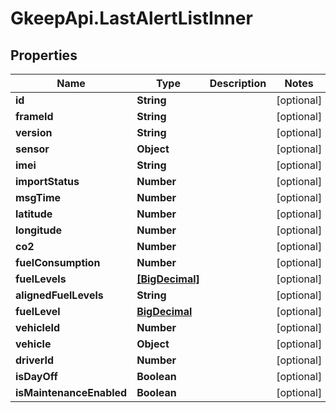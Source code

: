 # GkeepApi.LastAlertListInner

## Properties
Name | Type | Description | Notes
------------ | ------------- | ------------- | -------------
**id** | **String** |  | [optional] 
**frameId** | **String** |  | [optional] 
**version** | **String** |  | [optional] 
**sensor** | **Object** |  | [optional] 
**imei** | **String** |  | [optional] 
**importStatus** | **Number** |  | [optional] 
**msgTime** | **Number** |  | [optional] 
**latitude** | **Number** |  | [optional] 
**longitude** | **Number** |  | [optional] 
**co2** | **Number** |  | [optional] 
**fuelConsumption** | **Number** |  | [optional] 
**fuelLevels** | [**[BigDecimal]**](BigDecimal.md) |  | [optional] 
**alignedFuelLevels** | **String** |  | [optional] 
**fuelLevel** | [**BigDecimal**](BigDecimal.md) |  | [optional] 
**vehicleId** | **Number** |  | [optional] 
**vehicle** | **Object** |  | [optional] 
**driverId** | **Number** |  | [optional] 
**isDayOff** | **Boolean** |  | [optional] 
**isMaintenanceEnabled** | **Boolean** |  | [optional] 
